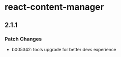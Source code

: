# react-content-manager

## 2.1.1

### Patch Changes

- b005342: tools upgrade for better devs experience

